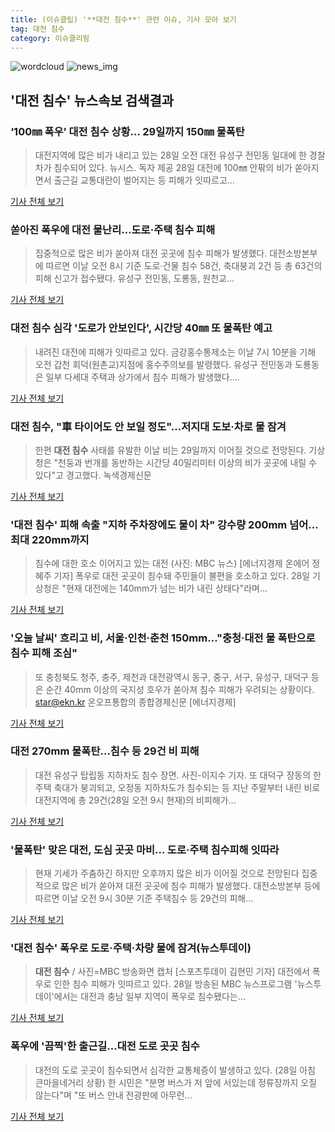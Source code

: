 ```yaml
---
title: (이슈클립) '**대전 침수**' 관련 이슈, 기사 모아 보기
tag: 대전 침수
category: 이슈클리핑
---
```

![wordcloud](https://s3.ap-northeast-2.amazonaws.com/lyrics101-wordcloud/2018-08-28-1535423348.png)
![news_img](https://user-images.githubusercontent.com/42597476/44507050-1206f400-a6e4-11e8-8d98-7ffbfebb353f.png)
## **'**대전 침수**'** 뉴스속보 검색결과
### ‘100㎜ 폭우’ **대전 침수** 상황… 29일까지 150㎜ 물폭탄

>대전지역에 많은 비가 내리고 있는 28일 오전 대전 유성구 전민동 일대에 한 경찰차가 침수되어 있다. 뉴시스. 독자 제공 28일 대전에 100㎜ 안팎의 비가 쏟아지면서 출근길 교통대란이 벌어지는 등 피해가 잇따르고...

<a href="http://news.kmib.co.kr/article/view.asp?arcid=0012636300&code=61122015&cp=nv" target="_blank">기사 전체 보기</a>

### 쏟아진 폭우에 대전 물난리…도로·주택 침수 피해

>집중적으로 많은 비가 쏟아져 대전 곳곳에 침수 피해가 발생했다. 대전소방본부에 따르면 이날 오전 8시 기준 도로·건물 침수 58건, 축대붕괴 2건 등 총 63건의 피해 신고가 접수됐다. 유성구 전민동, 도룡동, 원천교...

<a href="http://news.mt.co.kr/mtview.php?no=2018082809213137885" target="_blank">기사 전체 보기</a>

### **대전 침수** 심각 '도로가 안보인다', 시간당 40㎜ 또 물폭탄 예고

>내려진 대전에 피해가 잇따르고 있다. 금강홍수통제소는 이날 7시 10분을 기해 오전 갑천 회덕(원촌교)지점에 홍수주의보를 발령했다. 유성구 전민동과 도룡동은 일부 다세대 주택과 상가에서 침수 피해가 발생했다....

<a href="http://www.sedaily.com/NewsView/1S3JAA3AYX" target="_blank">기사 전체 보기</a>

### **대전 침수**, "車 타이어도 안 보일 정도"…저지대 도보·차로 물 잠겨

>한편 **대전 침수** 사태를 유발한 이날 비는 29일까지 이어질 것으로 전망된다. 기상청은 "천둥과 번개를 동반하는 시간당 40밀리미터 이상의 비가 곳곳에 내릴 수 있다"고 경고했다. 녹색경제신문

<a href="http://www.greened.kr/news/articleView.html?idxno=73206" target="_blank">기사 전체 보기</a>

### '**대전 침수**' 피해 속출 "지하 주차장에도 물이 차" 강수량 200mm 넘어…최대 220mm까지

>침수에 대한 호소 이어지고 있는 대전 (사진: MBC 뉴스) [에너지경제 온에어 정혜주 기자] 폭우로 대전 곳곳이 침수돼 주민들이 불편을 호소하고 있다. 28일 기상청은 "현재 대전에는 140mm가 넘는 비가 내린 상태다"라며...

<a href="http://www.ekn.kr/news/article_lab.html?no=382761" target="_blank">기사 전체 보기</a>

### '오늘 날씨' 흐리고 비, 서울·인천·춘천 150mm…"충청·대전 물 폭탄으로 침수 피해 조심"

>또 충청북도 청주, 충주, 제천과 대전광역시 동구, 중구, 서구, 유성구, 대덕구 등은 순간 40mm 이상의 국지성 호우가 쏟아져 침수 피해가 우려되는 상황이다. star@ekn.kr 온오프통합의 종합경제신문 [에너지경제]

<a href="http://www.ekn.kr/news/article_lab.html?no=382794" target="_blank">기사 전체 보기</a>

### 대전 270mm 물폭탄...침수 등 29건 비 피해

>대전 유성구 탑립동 지하차도 침수 장면. 사진-이지수 기자. 또 대덕구 장동의 한 주택 축대가 붕괴되고, 오정동 지하차도가 침수되는 등 지난 주말부터 내린 비로 대전지역에 총 29건(28일 오전 9시 현재)의 비피해가...

<a href="http://www.dtnews24.com/news/articleView.html?idxno=523791" target="_blank">기사 전체 보기</a>

### '물폭탄' 맞은 대전, 도심 곳곳 마비... 도로·주택 침수피해 잇따라

>현재 기세가 주춤하긴 하지만 오후까지 많은 비가 이어질 것으로 전망된다 집중적으로 많은 비가 쏟아져 대전 곳곳에 침수 피해가 발생했다. 대전소방본부 등에 따르면 이날 오전 9시 30분 기준 주택침수 등 29건의 피해...

<a href="http://www.chungnamilbo.com/news/articleView.html?idxno=462030" target="_blank">기사 전체 보기</a>

### '**대전 침수**' 폭우로 도로·주택·차량 물에 잠겨(뉴스투데이)

>**대전 침수** / 사진=MBC 방송화면 캡처 [스포츠투데이 김현민 기자] 대전에서 폭우로 인한 침수 피해가 잇따르고 있다. 28일 방송된 MBC 뉴스프로그램 '뉴스투데이'에서는 대전과 충남 일부 지역이 폭우로 침수됐다는...

<a href="http://stoo.asiae.co.kr/news/naver_view.htm?idxno=2018082810550541214" target="_blank">기사 전체 보기</a>

### 폭우에 '끔찍'한 출근길…대전 도로 곳곳 침수

>대전의 도로 곳곳이 침수되면서 심각한 교통체증이 발생하고 있다. (28일 아침 큰마을네거리 상황) 한 시민은 "분명 버스가 저 앞에 서있는데 정류장까지 오질 않는다"며 "또 버스 안내 전광판에 아무런...

<a href="http://www.goodmorningcc.com/news/articleView.html?idxno=96205" target="_blank">기사 전체 보기</a>


